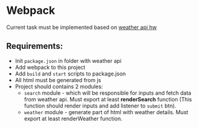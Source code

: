 # Webpack

Current task must be implemented based on [weather api hw](./weatherApi.md)

## Requirements:
* Init `package.json` in folder with weather api
* Add webpack to this project
* Add `build` and `start` scripts to package.json
* All html must be generated from js
* Project should contains 2 modules:
  * `search` module - which will be responsible for inputs and fetch data from weather api. Must export at least **renderSearch** function (This function should render inputs and add listener to `submit` btn). 
  * `weather` module - generate part of html with weather details. Must export at least renderWeather function.
